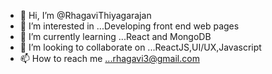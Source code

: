 - 👋 Hi, I’m @RhagaviThiyagarajan
- 👀 I’m interested in ...Developing front end web pages
- 🌱 I’m currently learning ...React and MongoDB
- 💞️ I’m looking to collaborate on ...ReactJS,UI/UX,Javascript
- 📫 How to reach me ...rhagavi3@gmail.com

<!---
RhagaviThiyagarajan/RhagaviThiyagarajan is a ✨ special ✨ repository because its `README.md` (this file) appears on your GitHub profile.
You can click the Preview link to take a look at your changes.
--->
